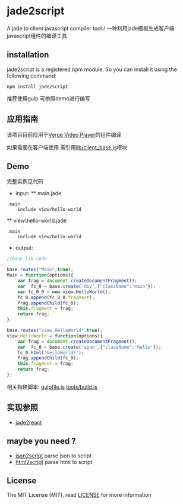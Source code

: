 jade2script
==========

A jade to client javascript compiler tool / 一种利用jade模板生成客户端javascript组件的编译工具

## installation
jade2script is a registered npm module. So you can install it using the following command:
```
npm install jade2script
```

推荐使用gulp 可参照demo进行编写

## 应用指南
该项目目前应用于[Verge Video Player](https://github.com/vergeplayer/vvp)的组件编译

如果需要在客户端使用 需引用[lib/client_base.js](./lib/client_base.js)模块

## Demo
完整实例见代码 

* input:
** main.jade
```jade
.main
    include view/hello-world
```
** view\hello-world.jade
```jade
.main
    include view/hello-world
```

* output:
```js
//base lib code

base.routes("Main",true);
Main = function(options){
	var frag = document.createDocumentFragment();
	var  fc_0 = base.create('div',{"className":'main'});
	var fc_0_0 = new view.HelloWorld();
	fc_0.append(fc_0_0.fragment);
	frag.appendChild(fc_0);
	this.fragment = frag;
	return frag;
};

base.routes("view.HelloWorld",true);
view.HelloWorld = function(options){
	var frag = document.createDocumentFragment();
	var  fc_0 = base.create('span',{"className":'hello'});
	fc_0.html('helloWorld!');
	frag.appendChild(fc_0);
	this.fragment = frag;
	return frag;
};
```

相关构建脚本:
[gulpfile.js](./gulpfile.js)
[tools/build.js](./tools/build.js) 
     
## 实现参照
+ [jade2react](https://github.com/VanCoding/jade2react)

## maybe you need ? 
+ [json2script](https://github.com/zhengzk/json2script) parse json to script
+ [html2script](https://github.com/zhengzk/html2script) parse html to script

License
-------

The MIT License (MIT), read [LICENSE](./LICENSE) for more information

